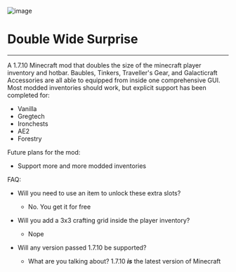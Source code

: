 

![image](https://user-images.githubusercontent.com/16054364/208403173-a0c88d33-687c-4d63-bace-51af8e79eaf9.png)
# Double Wide Surprise

----
A 1.7.10 Minecraft mod that doubles the size of the minecraft player inventory and hotbar. Baubles, Tinkers, Traveller's Gear, and Galacticraft Accessories are all able to equipped from inside one comprehensive GUI.
Most modded inventories should work, but explicit support has been completed for:
- Vanilla
- Gregtech
- Ironchests
- AE2
- Forestry

Future plans for the mod:
- Support more and more modded inventories

FAQ:
- Will you need to use an item to unlock these extra slots?
  - No. You get it for free
  
- Will you add a 3x3 crafting grid inside the player inventory?
  - Nope
  
- Will any version passed 1.7.10 be supported?
  - What are you talking about? 1.7.10 ***is*** the latest version of Minecraft

